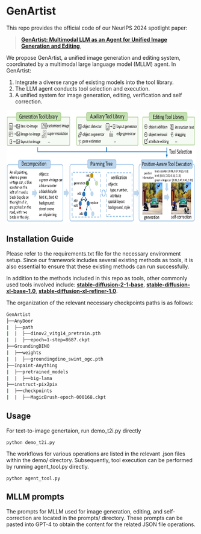 # GenArtist

This repo provides the official code of our NeurIPS 2024 spotlight paper:
> [**GenArtist: Multimodal LLM as an Agent for Unified Image Generation and Editing**](https://arxiv.org/abs/2407.05600),        

We propose GenArtist, a unified image generation and editing system, coordinated by a multimodal large language model (MLLM) agent.
In GenArtist:
1. Integrate a diverse range of existing models into the tool library.
2. The LLM agent conducts tool selection and execution.
3. A unified system for image generation, editing, verification and self correction.

<p align="center"> <img src='docs/frame.png' align="center" height="300px"> </p>

## Installation Guide

Please refer to the requirements.txt file for the necessary environment setup. Since our framework includes several existing methods as tools, it is also essential to ensure that these existing methods can run successfully.

In addition to the methods included in this repo as tools, other commonly used tools involved include: [**stable-diffusion-2-1-base**](https://huggingface.co/stabilityai/stable-diffusion-2-1-base), [**stable-diffusion-xl-base-1.0**](https://huggingface.co/stabilityai/stable-diffusion-xl-base-1.0), [**stable-diffusion-xl-refiner-1.0**](https://huggingface.co/stabilityai/stable-diffusion-xl-refiner-1.0).

The organization of the relevant necessary checkpoints paths is as follows:
```bash
GenArtist
├──AnyDoor
|  ├──path
|  |  ├──dinov2_vitg14_pretrain.pth
|  |  ├──epoch=1-step=8687.ckpt
├──GroundingDINO
|  ├──weights
|  |  ├──groundingdino_swint_ogc.pth
├──Inpaint-Anything
|  ├──pretrained_models
|  |  ├──big-lama
├──instruct-pix2pix
|  ├──checkpoints
|  |  ├──MagicBrush-epoch-000168.ckpt
```

## Usage
For text-to-image genertaion, run demo_t2i.py directly
~~~
python demo_t2i.py
~~~

The workflows for various operations are listed in the relevant .json files within the demo/ directory. Subsequently, tool execution can be performed by running agent_tool.py directly.
~~~
python agent_tool.py
~~~

## MLLM prompts

The prompts for MLLM used for image generation, editing, and self-correction are located in the prompts/ directory. These prompts can be pasted into GPT-4 to obtain the content for the related JSON file operations.
